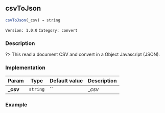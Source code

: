 ## csvToJson 
  ```javascript
 csvToJson(_csv) ⇒ string 
``` 

 ` Version: 1.0.0 ` 
` Category: convert ` 

### Description 

?> This read a document CSV and convert in a Object Javascript (JSON). 

### Implementation 

| Param | Type | Default value | Description | 
| --- | --- | --- | --- | 
| **_csv** | `string` | `` | __csv_ | 

### Example 

 ```javascript 
  
 ```  


